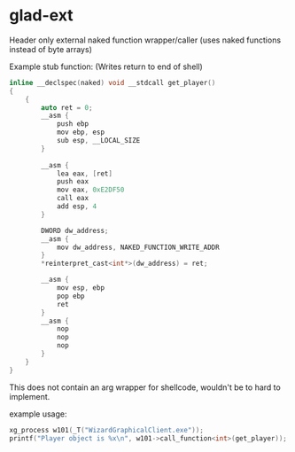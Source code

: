 # glad-ext
Header only external naked function wrapper/caller (uses naked functions instead of byte arrays)

Example stub function: (Writes return to end of shell)
```c
inline __declspec(naked) void __stdcall get_player()
{
	{
		auto ret = 0;
		__asm {
			push ebp
			mov ebp, esp
			sub esp, __LOCAL_SIZE
		}
		
		__asm {
			lea eax, [ret]
			push eax
			mov eax, 0xE2DF50
			call eax
			add esp, 4
		}

		DWORD dw_address;
		__asm {
			mov dw_address, NAKED_FUNCTION_WRITE_ADDR
		}
		*reinterpret_cast<int*>(dw_address) = ret;

		__asm {
			mov esp, ebp
			pop ebp
			ret
		}
		__asm {
			nop
			nop
			nop
		}
	}
}
```

This does not contain an arg wrapper for shellcode, wouldn't be to hard to implement.

example usage:
```c
xg_process w101(_T("WizardGraphicalClient.exe"));
printf("Player object is %x\n", w101->call_function<int>(get_player));
```
